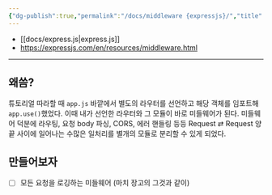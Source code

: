 ```yaml
---
{"dg-publish":true,"permalink":"/docs/middleware {expressjs}/","title":"middleware {expressjs}"}
---
```


- [[docs/express.js\|express.js]]
- <https://expressjs.com/en/resources/middleware.html>
___

## 왜씀?

튜토리얼 따라할 때 `app.js` 바깥에서 별도의 라우터를 선언하고 해당 객체를 임포트해 `app.use()`했었다. 이때 내가 선언한 라우터와 그 모듈이 바로 미들웨어가 된다. 미들웨어 덕분에 라우팅, 요청 body 파싱, CORS, 에러 핸들링 등등 Request ⇄ Request 양 끝 사이에 일어나는 수많은 일처리를 별개의 모듈로 분리할 수 있게 되었다.

## 만들어보자

- [ ] 모든 요청을 로깅하는 미들웨어 (마치 장고의 그것과 같이)
